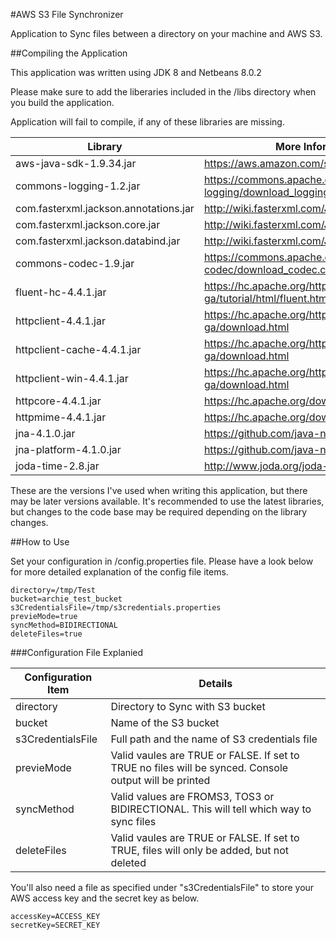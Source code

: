 #AWS S3 File Synchronizer

Application to Sync files between a directory on your machine and AWS S3.

##Compiling the Application

This application was written using JDK 8 and Netbeans 8.0.2

Please make sure to add the liberaries included in the /libs directory when you build the application.

Application will fail to compile, if any of these libraries are missing.

| Library | More Information |
|---------|------------------|
| aws-java-sdk-1.9.34.jar | https://aws.amazon.com/sdk-for-java/ |
| commons-logging-1.2.jar | https://commons.apache.org/proper/commons-logging/download_logging.cgi |
| com.fasterxml.jackson.annotations.jar | http://wiki.fasterxml.com/JacksonHome |
| com.fasterxml.jackson.core.jar | http://wiki.fasterxml.com/JacksonHome |
| com.fasterxml.jackson.databind.jar | http://wiki.fasterxml.com/JacksonHome |
| commons-codec-1.9.jar | https://commons.apache.org/proper/commons-codec/download_codec.cgi |
| fluent-hc-4.4.1.jar | https://hc.apache.org/httpcomponents-client-ga/tutorial/html/fluent.html |
| httpclient-4.4.1.jar | https://hc.apache.org/httpcomponents-client-ga/download.html |
| httpclient-cache-4.4.1.jar | https://hc.apache.org/httpcomponents-client-ga/download.html |
| httpclient-win-4.4.1.jar | https://hc.apache.org/httpcomponents-client-ga/download.html |
| httpcore-4.4.1.jar | https://hc.apache.org/downloads.cgi |
| httpmime-4.4.1.jar | https://hc.apache.org/downloads.cgi |
| jna-4.1.0.jar | https://github.com/java-native-access/jna |
| jna-platform-4.1.0.jar | https://github.com/java-native-access/jna |
| joda-time-2.8.jar | http://www.joda.org/joda-time/ |

These are the versions I've used when writing this application, but there may be later versions available. It's recommended to use the latest libraries, but changes to the code base may be required depending on the library changes.

##How to Use

Set your configuration in /config.properties file. Please have a look below for more detailed explanation of the config file items.

```properties
directory=/tmp/Test
bucket=archie_test_bucket
s3CredentialsFile=/tmp/s3credentials.properties
previeMode=true
syncMethod=BIDIRECTIONAL
deleteFiles=true
```

###Configuration File Explanied

| Configuration Item | Details |
|-------------------|---------|
| directory | Directory to Sync with S3 bucket |
| bucket | Name of the S3 bucket |
| s3CredentialsFile | Full path and the name of S3 credentials file |
| previeMode | Valid vaules are TRUE or FALSE. If set to TRUE no files will be synced. Console output will be printed |
| syncMethod | Valid values are FROMS3, TOS3 or BIDIRECTIONAL. This will tell which way to sync files |
| deleteFiles | Valid vaules are TRUE or FALSE. If set to TRUE, files will only be added, but not deleted |

You'll also need a file as specified under "s3CredentialsFile" to store your AWS access key and the secret key as below.

```properties
accessKey=ACCESS_KEY
secretKey=SECRET_KEY
```

